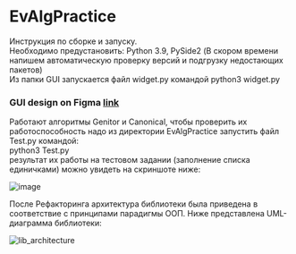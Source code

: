 # EvAlgPractice <br />

Инструкция по сборке и запуску. <br />
Необходимо предустановить: Python 3.9, PySide2 (В скором времени напишем автоматическую проверку версий и подгрузку недостающих пакетов) <br />
Из папки GUI запускается файл widget.py командой python3 widget.py <br />

### GUI design on Figma [link](https://www.figma.com/file/rhlzg1rRNds243MWqzLXzw/GenAlg_UI?node-id=0%3A1)  <br />

Работают алгоритмы Genitor и Canonical, чтобы проверить их работоспособность надо из директории EvAlgPractice запустить файл Test.py командой: <br /> python3 Test.py <br />
результат их работы на тестовом задании (заполнение списка единичками) можно увидеть на скриншоте ниже: <br />

![image](https://user-images.githubusercontent.com/71724561/177410896-35b4ec97-526c-4a31-b3a0-ec2707457068.png) <br />

После Рефакторинга архитектура библиотеки была приведена в соответствие с принципами парадигмы ООП. Ниже представлена UML-диаграмма библиотеки: <br />

![lib_architecture](https://user-images.githubusercontent.com/54271030/178069841-21e020cc-a2a6-4308-a35b-a94fd8c9eccc.png) <br />
